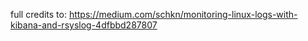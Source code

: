full credits to: https://medium.com/schkn/monitoring-linux-logs-with-kibana-and-rsyslog-4dfbbd287807
